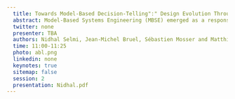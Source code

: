 ```yaml
---
  title: Towards Model-Based Decision-Telling":" Design Evolution Through Decision Nodes 
  abstract: Model-Based Systems Engineering (MBSE) emerged as a response to the rising complexity of engineered systems, promising to reduce development times by improving consistency, collaboration, and traceability. While MBSE is effective in consolidating design artefacts into the single source of truth (SSOT), research addressing the evolution of these models during system development remains limited. In this paper, we address this gap by proposing a framework for capturing the evolution of MBSE models in a storytelling approach through the design decisions that drive this evolution. Our approach adopts a recording of model evolution with version control systems and structuring decision information in natural language Y statements to ensure traceability between the model incremental development and underlying decision nodes. 
  twitter: none
  presenter: TBA
  authors: Nidhal Selmi, Jean-Michel Bruel, Sébastien Mosser and Matthieu Crespo
  time: 11:00-11:25
  photo: abl.png
  linkedin: none
  keynotes: true
  sitemap: false
  session: 2
  presentation: Nidhal.pdf
---
```

